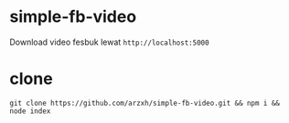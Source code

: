# simple-fb-video 
Download video fesbuk lewat <code>http://localhost:5000</code>

# clone
```
git clone https://github.com/arzxh/simple-fb-video.git && npm i && node index
```
